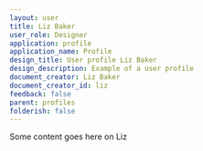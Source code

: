 ```yaml
---
layout: user
title: Liz Baker
user_role: Designer
application: profile
application_name: Profile
design_title: User profile Liz Baker
design_description: Example of a user profile
document_creator: Liz Baker
document_creator_id: liz
feedback: false
parent: profiles
folderish: false
---
```


Some content goes here on Liz